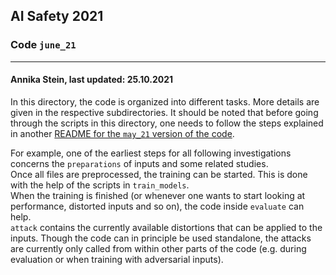 ## AI Safety 2021
### Code `june_21`
---
#### Annika Stein, last updated: 25.10.2021

In this directory, the code is organized into different tasks. More details are given in the respective subdirectories. It should be noted that before going through the scripts in this directory, one needs to follow the steps explained in another [README for the `may_21` version of the code](../may_21/README.md).

For example, one of the earliest steps for all following investigations concerns the `preparations` of inputs and some related studies.<br>
Once all files are preprocessed, the training can be started. This is done with the help of the scripts in `train_models`.<br> 
When the training is finished (or whenever one wants to start looking at performance, distorted inputs and so on), the code inside `evaluate` can help.<br>
`attack` contains the currently available distortions that can be applied to the inputs. Though the code can in principle be used standalone, the attacks are currently only called from within other parts of the code (e.g. during evaluation or when training with adversarial inputs).
